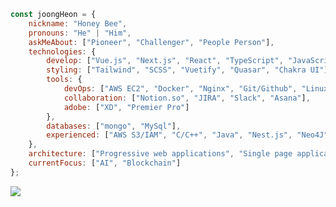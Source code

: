 ```javascript
const joongHeon = {
    nickname: "Honey Bee",
    pronouns: "He" | "Him",
    askMeAbout: ["Pioneer", "Challenger", "People Person"],
    technologies: {
        develop: ["Vue.js", "Next.js", "React", "TypeScript", "JavaScript", "Python", "Solidity"],
        styling: ["Tailwind", "SCSS", "Vuetify", "Quasar", "Chakra UI"]
        tools: {
            devOps: ["AWS EC2", "Docker", "Nginx", "Git/Github", "Linux", "VS Code"],
            collaboration: ["Notion.so", "JIRA", "Slack", "Asana"],
            adobe: ["XD", "Premier Pro"]
        },
        databases: ["mongo", "MySql"],
        experienced: ["AWS S3/IAM", "C/C++", "Java", "Nest.js", "Neo4J", "vis.js", "Figma", "Encase"]
    },
    architecture: ["Progressive web applications", "Single page applications"],
    currentFocus: ["AI", "Blockchain"]
};
```
<a href="https://myhoneyhouse.tistory.com" target="_blank"><img src="https://img.shields.io/badge/HoneyComb-000000?style=social&logo=tistory"/></a>
